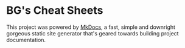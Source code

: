 # BG's Cheat Sheets

This project was powered by [MkDocs](https://www.mkdocs.org/), a fast, simple and downright gorgeous static site generator that's geared towards building project documentation.



